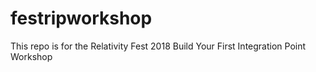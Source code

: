 # festripworkshop
This repo is for the Relativity Fest 2018 Build Your First Integration Point Workshop
